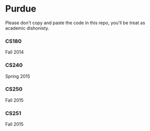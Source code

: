 # Purdue
Please don't copy and paste the code in this repo, you'll be treat as academic dishonisty.

### CS180
Fall 2014

### CS240
Spring 2015

### CS250
Fall 2015

### CS251
Fall 2015
